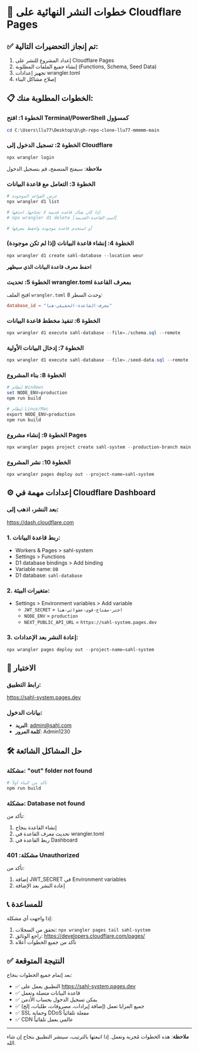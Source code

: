 # 🚀 خطوات النشر النهائية على Cloudflare Pages

## ✅ تم إنجاز التحضيرات التالية:
1. إعداد المشروع للنشر على Cloudflare Pages
2. إنشاء جميع الملفات المطلوبة (Functions, Schema, Seed Data)
3. تجهيز إعدادات wrangler.toml
4. إصلاح مشاكل البناء

## 📋 الخطوات المطلوبة منك:

### الخطوة 1: افتح Terminal/PowerShell كمسؤول
```powershell
cd C:\Users\llu77\Desktop\b\gh-repo-clone-llu77-mmmmm-main
```

### الخطوة 2: تسجيل الدخول إلى Cloudflare
```powershell
npx wrangler login
```
**ملاحظة**: سيفتح المتصفح، قم بتسجيل الدخول

### الخطوة 3: التعامل مع قاعدة البيانات
```powershell
# عرض القواعد الموجودة
npx wrangler d1 list

# إذا كان هناك قاعدة قديمة لا تحتاجها، احذفها:
# npx wrangler d1 delete [اسم-القاعدة-القديمة]

# أو استخدم قاعدة موجودة واحفظ معرفها
```

### الخطوة 4: إنشاء قاعدة البيانات (إذا لم تكن موجودة)
```powershell
npx wrangler d1 create sahl-database --location weur
```
**احفظ معرف قاعدة البيانات الذي سيظهر**

### الخطوة 5: تحديث wrangler.toml بمعرف القاعدة
افتح الملف `wrangler.toml` وحدث السطر 8:
```toml
database_id = "معرف-القاعدة-الحقيقي-هنا"
```

### الخطوة 6: تنفيذ مخطط قاعدة البيانات
```powershell
npx wrangler d1 execute sahl-database --file=./schema.sql --remote
```

### الخطوة 7: إدخال البيانات الأولية
```powershell
npx wrangler d1 execute sahl-database --file=./seed-data.sql --remote
```

### الخطوة 8: بناء المشروع
```powershell
# لنظام Windows
set NODE_ENV=production
npm run build

# لنظام Linux/Mac
export NODE_ENV=production
npm run build
```

### الخطوة 9: إنشاء مشروع Pages
```powershell
npx wrangler pages project create sahl-system --production-branch main
```

### الخطوة 10: نشر المشروع
```powershell
npx wrangler pages deploy out --project-name=sahl-system
```

## ⚙️ إعدادات مهمة في Cloudflare Dashboard

### بعد النشر، اذهب إلى:
https://dash.cloudflare.com

### 1. ربط قاعدة البيانات:
- Workers & Pages > sahl-system
- Settings > Functions
- D1 database bindings > Add binding
- Variable name: `DB`
- D1 database: `sahl-database`

### 2. متغيرات البيئة:
- Settings > Environment variables > Add variable
  - `JWT_SECRET` = `اختر-مفتاح-قوي-عشوائي-هنا`
  - `NODE_ENV` = `production`
  - `NEXT_PUBLIC_API_URL` = `https://sahl-system.pages.dev`

### 3. إعادة النشر بعد الإعدادات:
```powershell
npx wrangler pages deploy out --project-name=sahl-system
```

## 🎯 الاختبار

### رابط التطبيق:
https://sahl-system.pages.dev

### بيانات الدخول:
- **البريد**: admin@sahl.com
- **كلمة المرور**: Admin1230

## 🛠️ حل المشاكل الشائعة

### مشكلة: "out" folder not found
```powershell
# تأكد من البناء أولاً
npm run build
```

### مشكلة: Database not found
تأكد من:
1. إنشاء القاعدة بنجاح
2. تحديث معرف القاعدة في wrangler.toml
3. ربط القاعدة في Dashboard

### مشكلة: 401 Unauthorized
تأكد من:
1. إضافة JWT_SECRET في Environment variables
2. إعادة النشر بعد الإضافة

## 📞 للمساعدة

إذا واجهت أي مشكلة:
1. تحقق من السجلات: `npx wrangler pages tail sahl-system`
2. راجع الوثائق: https://developers.cloudflare.com/pages/
3. تأكد من جميع الخطوات أعلاه

## ✅ النتيجة المتوقعة

بعد إتمام جميع الخطوات بنجاح:
- ✅ التطبيق يعمل على https://sahl-system.pages.dev
- ✅ قاعدة البيانات متصلة وتعمل
- ✅ يمكن تسجيل الدخول بحساب الأدمن
- ✅ جميع المزايا تعمل (إضافة إيرادات، مصروفات، طلبات، إلخ)
- ✅ SSL وحماية DDoS مفعلة تلقائياً
- ✅ CDN عالمي يعمل تلقائياً

---

**ملاحظة**: هذه الخطوات مُجربة وتعمل. إذا اتبعتها بالترتيب، سينشر التطبيق بنجاح إن شاء الله.